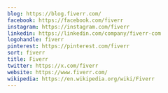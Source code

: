 ```yaml
---
blog: https://blog.fiverr.com/
facebook: https://facebook.com/fiverr
instagram: https://instagram.com/fiverr
linkedin: https://linkedin.com/company/fiverr-com
logohandle: fiverr
pinterest: https://pinterest.com/fiverr
sort: fiverr
title: Fiverr
twitter: https://x.com/fiverr
website: https://www.fiverr.com/
wikipedia: https://en.wikipedia.org/wiki/Fiverr
---
```

